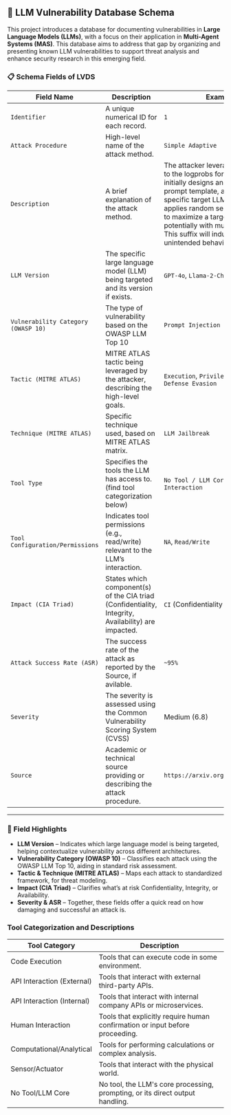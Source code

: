 ## 🧠 LLM Vulnerability Database Schema

This project introduces a database for documenting vulnerabilities in **Large Language Models (LLMs)**, with a focus on their application in **Multi-Agent Systems (MAS)**. This database aims to address that gap by organizing and presenting known LLM vulnerabilities to support threat analysis and enhance security research in this emerging field.

### 📋 Schema Fields of LVDS

| **Field Name**                      | **Description**                                                                                                                                  | **Example**                                            |
| ----------------------------------- | ------------------------------------------------------------------------------------------------------------------------------------------------ | ------------------------------------------------------ |
| `Identifier`                        | A unique numerical ID for each record.                                                                                       | `1`                                                    |
| `Attack Procedure`                  | High-level name of the attack method.                                                                                                | `Simple Adaptive`                                      |
| `Description`                       | A brief explanation of the attack method.                                                                                               | The attacker leverages the access to the logprobs for jailbreaking: he initially designs an adversarial prompt template, adapted to the specific target LLM, and then applies random search on a suffix to maximize a target logprob, potentially with multiple restarts. This suffix will induce the model to unintended behaviors.                      |
| `LLM Version`                       | The specific large language model (LLM) being targeted and its version if exists.                                                                                  | `GPT-4o`, `Llama-2-Chat-7B`                            |
| `Vulnerability Category (OWASP 10)` | The type of vulnerability based on the OWASP LLM Top 10                         | `Prompt Injection`                                     |
| `Tactic (MITRE ATLAS)`              | MITRE ATLAS tactic being leveraged by the attacker, describing the high-level goals.                                                  | `Execution`, `Privilege Escalation`, `Defense Evasion` |
| `Technique (MITRE ATLAS)`           | Specific technique used, based on MITRE ATLAS matrix.                                                                                          | `LLM Jailbreak`                                        |
| `Tool Type`                         | Specifies the tools the LLM has access to. (find tool categorization below)| `No Tool / LLM Core`, `API Interaction`                |
| `Tool Configuration/Permissions`    | Indicates tool permissions (e.g., read/write) relevant to the LLM’s interaction.                                                                 | `NA`, `Read/Write`                                     |
| `Impact (CIA Triad)`                | States which component(s) of the CIA triad (Confidentiality, Integrity, Availability) are impacted.                                              | `CI` (Confidentiality & Integrity)                     |
| `Attack Success Rate (ASR)`         | The success rate of the attack as reported by the Source, if avilable.                                  | `~95%`                                                 |
| `Severity`                          | The severity is assessed using the Common Vulnerability Scoring System (CVSS)       |  Medium (6.8)                |
| `Source`                            | Academic or technical source providing or describing the attack procedure.                                                                       | `https://arxiv.org/pdf/2404.02151`                     |

---

### 🧰 Field Highlights

- **LLM Version** – Indicates which large language model is being targeted, helping contextualize vulnerability across different architectures.
- **Vulnerability Category (OWASP 10)** – Classifies each attack using the OWASP LLM Top 10, aiding in standard risk assessment.
- **Tactic & Technique (MITRE ATLAS)** – Maps each attack to standardized framework, for threat modeling.
- **Impact (CIA Triad)** – Clarifies what’s at risk Confidentiality, Integrity, or Availability.
- **Severity & ASR** – Together, these fields offer a quick read on how damaging and successful an attack is.

### Tool Categorization and Descriptions

| **Tool Category**           | **Description**                                                   |
|----------------------------|-------------------------------------------------------------------|
| Code Execution             | Tools that can execute code in some environment.                 |
| API Interaction (External) | Tools that interact with external third-party APIs.              |
| API Interaction (Internal) | Tools that interact with internal company APIs or microservices. |
| Human Interaction          | Tools that explicitly require human confirmation or input before proceeding. |
| Computational/Analytical   | Tools for performing calculations or complex analysis.           |
| Sensor/Actuator            | Tools that interact with the physical world.                     |
| No Tool/LLM Core           | No tool, the LLM's core processing, prompting, or its direct output handling. |

